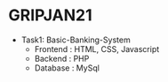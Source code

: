 # GRIPJAN21
- Task1: Basic-Banking-System
  - Frontend : HTML, CSS, Javascript
  - Backend : PHP
  - Database : MySql
  
